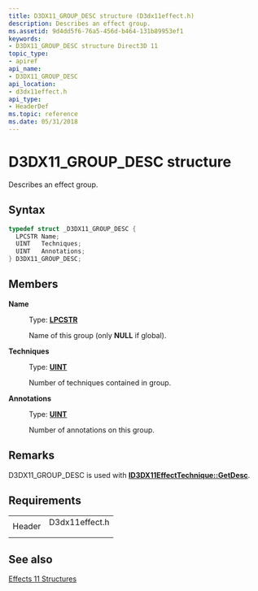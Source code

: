 ```yaml
---
title: D3DX11_GROUP_DESC structure (D3dx11effect.h)
description: Describes an effect group.
ms.assetid: 9d4dd5f6-76a5-456d-b464-131b89953ef1
keywords:
- D3DX11_GROUP_DESC structure Direct3D 11
topic_type:
- apiref
api_name:
- D3DX11_GROUP_DESC
api_location:
- d3dx11effect.h
api_type:
- HeaderDef
ms.topic: reference
ms.date: 05/31/2018
---
```


# D3DX11\_GROUP\_DESC structure

Describes an effect group.

## Syntax


```C++
typedef struct _D3DX11_GROUP_DESC {
  LPCSTR Name;
  UINT   Techniques;
  UINT   Annotations;
} D3DX11_GROUP_DESC;
```



## Members

<dl> <dt>

**Name**
</dt> <dd>

Type: **[**LPCSTR**](/windows/desktop/WinProg/windows-data-types)**

</dd> <dd>

Name of this group (only **NULL** if global).

</dd> <dt>

**Techniques**
</dt> <dd>

Type: **[**UINT**](/windows/desktop/WinProg/windows-data-types)**

</dd> <dd>

Number of techniques contained in group.

</dd> <dt>

**Annotations**
</dt> <dd>

Type: **[**UINT**](/windows/desktop/WinProg/windows-data-types)**

</dd> <dd>

Number of annotations on this group.

</dd> </dl>

## Remarks

D3DX11\_GROUP\_DESC is used with [**ID3DX11EffectTechnique::GetDesc**](id3dx11effecttechnique-getdesc.md).

## Requirements



|                   |                                                                                           |
|-------------------|-------------------------------------------------------------------------------------------|
| Header<br/> | <dl> <dt>D3dx11effect.h</dt> </dl> |



## See also

<dl> <dt>

[Effects 11 Structures](d3d11-graphics-reference-effects11-structures.md)
</dt> </dl>

 

